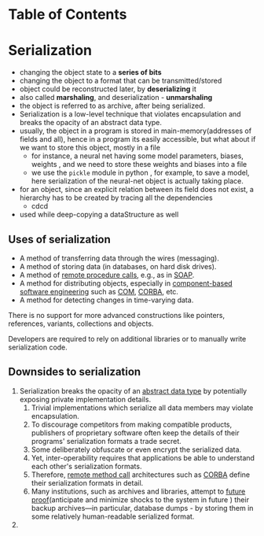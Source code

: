# Table of Contents



# Serialization<a name="oop-serialization"></a>

* changing the object state to a **series of bits**
* changing the object to a format that can be transmitted/stored
* object could be reconstructed later, by **deserializing** it
* also called **marshaling**, and deserialization - **unmarshaling**
* the object is referred to as archive, after being serialized.
* Serialization is a low-level technique that violates encapsulation and breaks the opacity of an abstract data type.
* usually, the object in a program is stored in main-memory(addresses of fields and all), hence in a program its easily accessible, but what about if we want to store this object, mostly in a file
  * for instance, a neural net having some model parameters, biases, weights , and we need to store these weights and biases into a file
  * we use the `pickle` module in python , for example, to save a model, here serialization of the neural-net object is actually taking place.
* for an object, since an explicit relation between its field does not exist, a hierarchy has to be created by tracing all the dependencies
  * cdcd
* used while deep-copying a dataStructure as well

## Uses of serialization<a name="serialization-usage"></a>

- A method of transferring data through the wires (messaging).
- A method of storing data (in databases, on hard disk drives).
- A method of [remote procedure calls](https://en.wikipedia.org/wiki/Remote_procedure_call), e.g., as in [SOAP](https://en.wikipedia.org/wiki/SOAP).
- A method for distributing objects, especially in [component-based software engineering](https://en.wikipedia.org/wiki/Component-based_software_engineering) such as [COM](https://en.wikipedia.org/wiki/Component_Object_Model), [CORBA](https://en.wikipedia.org/wiki/CORBA), etc.
- A method for detecting changes in time-varying data.





There is no support for more advanced constructions like pointers, references, variants, collections and objects. 

Developers are required to rely on additional libraries or to manually write serialization code.



## Downsides to serialization<a name="serialization-downsides"></a>

1. Serialization breaks the opacity of an [abstract data type](https://en.wikipedia.org/wiki/Abstract_data_type) by potentially exposing private implementation details. 
   1. Trivial implementations which serialize all data members may violate encapsulation.
   2. To discourage competitors from making compatible products, publishers of proprietary software often keep the details of their programs' serialization formats a trade secret. 
   3. Some deliberately obfuscate or even encrypt the serialized data. 
   4. Yet, inter-operability requires that applications be able to understand each other's serialization formats. 
   5. Therefore, [remote method call](https://en.wikipedia.org/wiki/RMI-IIOP) architectures such as [CORBA](https://en.wikipedia.org/wiki/CORBA) define their serialization formats in detail.
   6. Many institutions, such as archives and libraries, attempt to [future proof](https://en.wikipedia.org/wiki/Future_proof)(anticipate and minimize shocks to the system in future ) their backup archives—in particular, database dumps - by storing them in some relatively human-readable serialized format.
2. 